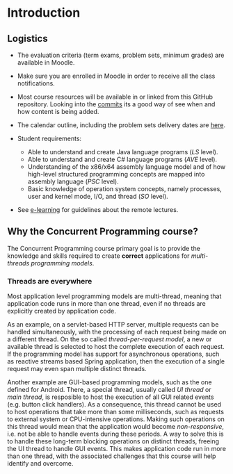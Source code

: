 # Introduction

## Logistics

- The evaluation criteria (term exams, problem sets, minimum grades) are available in Moodle.

- Make sure you are enrolled in Moodle in order to receive all the class notifications.

- Most course resources will be available in or linked from this GitHub repository.
  Looking into the [commits](https://github.com/isel-leic-pc/s2021i-li51d-li51n/commits/main) its a good way of see when and how content is being added.

- The calendar outline, including the problem sets delivery dates are [here](../calendar.md).

- Student requirements:

  - Able to understand and create Java language programs (_LS_ level).
  - Able to understand and create C# language programs (_AVE_ level).
  - Understanding of the x86/x64 assembly language model and of how high-level structured programming concepts are mapped into assembly language (_PSC_ level).
  - Basic knowledge of operation system concepts, namely processes, user and kernel mode, I/O, and thread (_SO_ level).

- See [e-learning](../e-learning.md) for guidelines about the remote lectures.

## Why the Concurrent Programming course?

The Concurrent Programming course primary goal is to provide the knowledge and skills required to create **correct** applications for _multi-threads programming models_.

### Threads are everywhere

Most application level programming models are multi-thread, meaning that application code runs in more than one thread, even if no threads are explicitly created by application code.

As an example, on a servlet-based HTTP server, multiple requests can be handled simultaneously, with the processing of each request being made on a different thread.
On the so called _thread-per-request model_, a new or available thread is selected to host the complete execution of each request.
If the programming model has support for asynchronous operations, such as reactive streams based Spring application, then the execution of a single request may even span multiple distinct threads.

Another example are GUI-based programming models, such as the one defined for Android.
There, a special thread, usually called _UI thread_ or _main thread_, is resposible to host the execution of all GUI related events (e.g. button click handlers).
As a consequence, this thread cannot be used to host operations that take more than some milliseconds, such as requests to external system or CPU-intensive operations.
Making such operations on this thread would mean that the application would become _non-responsive_, i.e. not be able to handle events during these periods.
A way to solve this is to handle these long-term blocking operations on distinct threads, freeing the UI thread to handle GUI events.
This makes application code run in more than one thread, with the associated challenges that this course will help identify and overcome.
